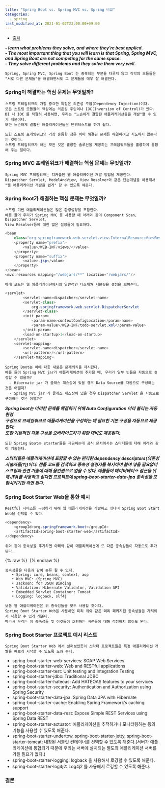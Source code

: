 ```yaml
---
title: "Spring Boot vs. Spring MVC vs. Spring 비교"
categories: 
  - spring
last_modified_at: 2021-01-02T23:00:00+09:00
---
```


- [출처](https://dzone.com/articles/spring-boot-vs-spring-mvc-vs-spring-how-do-they-compare)

***- learn what problems they solve, and where they're best applied.***<br> 
***- The most important thing that you will learn is that Spring, Spring MVC, and Spring Boot are not competing for the same space.***<br>
***- They solve different problems and they solve them very well.***

    Spring, Spring MVC, Spring Boot 는 중복되는 부분을 다루지 않고 각각의 모듈들은
    "서로 다른 문제들"을 해결하면서도 그 문제들을 매우 잘 해결한다.
      
### Spring이 해결하는 핵심 문제는 무엇일까?
    스프링 프레임워크의 가장 중요한 특징은 의존성 주입(Dependency Injection)이다. 
    모든 스프링 모듈들의 핵심에는 의존성 주입이나 IOC(Inversion of Control)가 있다.
    DI 나 IOC 를 적절히 사용하면, 우리는 "느슨하게 결합된 애플리케이션들을 개발"할 수 있기 때문이다.
    또한 느슨하게 결합된 애플리케이션들은 단위테스트를 하기 쉽다. 
    
    또한 스프링 프레임워크의 가장 훌륭한 점은 이미 해결된 문제를 해결하려고 시도하지 않는다는 것이다.
    스프링 프레임워크가 하는 모든 것은 훌륭한 솔루션을 제공하는 프레임워크들을 훌륭하게 통합해 주는 일이다.
    
### Spring MVC 프레임워크가 해결하는 핵심 문제는 무엇일까?
    Spring MVC 프레임워크는 디커플된 웹 애플리케이션 개발 방법을 제공한다.
    Dispatcher Servlet, ModelAndView, View Resolver와 같은 단순개념을 이용해서
    "웹 애플리케이션 개발을 쉽게" 할 수 있도록 해준다.
    
### Spring Boot가 해결하는 핵심 문제는 무엇일까?
    스프링 기반 애플리케이션들은 많은 환경설정을 포함한다.
    예를 들어 우리가 Spring MVC 를 사용할 때 아래와 같이 Component Scan, Dispatcher Servlet,
    View Resolver등에 대한 많은 설정들이 필요하다.
    
```java
<bean
    class="org.springframework.web.servlet.view.InternalResourceViewResolver">
    <property name="prefix">
        <value>/WEB-INF/views/</value>
    </property>
    <property name="suffix">
        <value>.jsp</value>
    </property>
</bean>
<mvc:resources mapping="/webjars/**" location="/webjars/"/>
```

    아래 코드는 웹 애플리케이션에서의 일반적인 디스패쳐 서블릿을 설정을 보여준다.
    
```java
<servlet>
        <servlet-name>dispatcher</servlet-name>
        <servlet-class>
            org.springframework.web.servlet.DispatcherServlet
        </servlet-class>
        <init-param>
            <param-name>contextConfigLocation</param-name>
            <param-value>/WEB-INF/todo-servlet.xml</param-value>
        </init-param>
        <load-on-startup>1</load-on-startup>
    </servlet>
    <servlet-mapping>
        <servlet-name>dispatcher</servlet-name>
        <url-pattern>/</url-pattern>
    </servlet-mapping>
```

    Spring Boot는 이에 대한 새로운 문제의식을 제시한다.
    예를 들어 Spring MVC jar가 애플리케이션에 추가될 때, 우리가 일부 빈들을 자동으로 설정할 수 있을까?
      - Hibernate jar 가 클래스 패스상에 있을 경우 Data Source를 자동으로 구성하는 것은 어떨까?
      - Spring MVC jar 가 클래스 패스상에 있을 경우 Dispatcher Servlet 을 자동으로 구성하는 것은 어떨까?

***Spring boot는 이러한 문제를 해결하기 위해 Auto Configuration 이라 불리는 자동 환경<br>
구성으로 프레임워크로 애플리케이션을 구성하는 데 필요한 기본 구성을 자동으로 제공한다.***<br>
***또한 기본적인 자동 구성을 오버라이드하기 위한 대비도 제공된다.***


    또한 Spring Boot는 starter들을 제공하는데 공식 문서에서는 스타터들에 대해 아래와 같이 기술한다.

***스타터들은 애플리케이션에 포함할 수 있는 편리한 dependency descriptors(의존성 서술자들(?))이다.
샘플 코드를 검색하고 종속성 설명자를 복사하여 붙여 넣을 필요없이 스프링과 관련 기술에 대해 올인원으로 얻을 수 있다.
예를들어 데이터베이스 접근을 위해 JPA를 사용하고 싶다면 프로젝트에 spring-boot-starter-data-jpa 종속성을 포함시키기만 하면 된다.***


### Spring Boot Starter Web을 통한 예시
    Restful 서비스를 구성하기 위해 웹 애플리케이션을 개발하고 싶다며 Spring Boot Start Web을 선택할 수 있다.

```java
<dependency>
    <groupId>org.springframework.boot</groupId>
    <artifactId>spring-boot-starter-web</artifactId>
</dependency>
```
    
    위와 같이 종속성을 추가하면 아래와 같이 애플리케이션에 또 다른 종속성들이 자동으로 추가된다.
    
{% raw %} <img src="https://chohongjae.github.io/assets/img/20210102spring-springboot-springmvc/spring-boot-start-web.png" alt=""> {% endraw %}    

    종속성들은 다음과 같이 분류 될 수 있다. 
       • Spring: core, beans, context, aop
       • Web MVC: (Spring MVC)
       • Jackson: for JSON Binding
       • Validation: Hibernate Validator, Validation API
       • Embedded Servlet Container: Tomcat
       • Logging: logback, slf4j
       
    보통 웹 애플리케이션은 위 종속성들을 모두 사용할 것이다.
    Spring Boot Starter Web을 사용하면 미리 위와 같은 미리 패키지된 종속성들을 가져와서 사용할 수 있게 해준다.
    따라서 우리는 이 종속성들 및 이것들이 호환하는 버전들에 대해 걱정하지 않아도 된다.
    
### Spring Boot Starter 프로젝트 예시 리스트
    Spring Boot Starter Web 에서 살펴보았듯이 스타터 프로젝트들은 특정 애플리케이션 개발을 빠르게 시작할 수 있도록 도와 준다.
    
- spring-boot-starter-web-services: SOAP Web Services
- spring-boot-starter-web: Web and RESTful applications
- spring-boot-starter-test: Unit testing and Integration Testing
- spring-boot-starter-jdbc: Traditional JDBC
- spring-boot-starter-hateoas: Add HATEOAS features to your services
- spring-boot-starter-security: Authentication and Authorization using Spring Security
- spring-boot-starter-data-jpa: Spring Data JPA with Hibernate
- spring-boot-starter-cache: Enabling Spring Framework’s caching support
- spring-boot-starter-data-rest: Expose Simple REST Services using Spring Data REST
- spring-boot-starter-actuator: 애플리케이션을 추적하거나 모니터링하는 등의 기능을 사용할 수 있도록 해준다. 
- spring-boot-starter-undertow, spring-boot-starter-jetty, spring-boot-starter-tomcat: 내장된 서블릿 컨테이너를 선택할 수 있도록 해준다.(서버가 애플리케이션에 통합되기 때문에 우리는 서버에 설치되는 별도의 애플리케이션 서버를 가질 필요가 없다.)
- spring-boot-starter-logging: logback 을 사용해서 로깅할 수 있도록 해준다.
- spring-boot-starter-log4j2: Log4j2 를 사용해서 로깅할 수 있도록 해준다.

### 결론
    